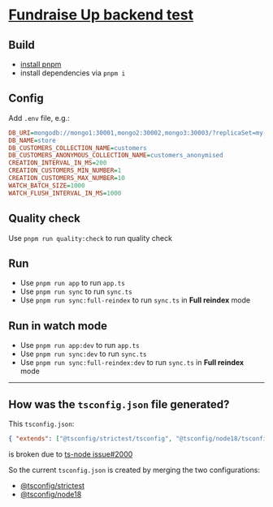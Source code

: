 # [Fundraise Up backend test](https://fundraiseup.notion.site/Backend-test-0e0e0961077e4e74bb6afc42dcf1759a)

## Build

- [install pnpm](https://pnpm.io/installation)
- install dependencies via `pnpm i`

## Config

Add `.env` file, e.g.:

```ini
DB_URI=mongodb://mongo1:30001,mongo2:30002,mongo3:30003/?replicaSet=my-replica-set
DB_NAME=store
DB_CUSTOMERS_COLLECTION_NAME=customers
DB_CUSTOMERS_ANONYMOUS_COLLECTION_NAME=customers_anonymised
CREATION_INTERVAL_IN_MS=200
CREATION_CUSTOMERS_MIN_NUMBER=1
CREATION_CUSTOMERS_MAX_NUMBER=10
WATCH_BATCH_SIZE=1000
WATCH_FLUSH_INTERVAL_IN_MS=1000

```

## Quality check

Use `pnpm run quality:check` to run quality check

## Run

- Use `pnpm run app` to run `app.ts`
- Use `pnpm run sync` to run `sync.ts`
- Use `pnpm run sync:full-reindex` to run `sync.ts` in **Full reindex** mode

## Run in watch mode

- Use `pnpm run app:dev` to run `app.ts`
- Use `pnpm run sync:dev` to run `sync.ts`
- Use `pnpm run sync:full-reindex:dev` to run `sync.ts` in **Full reindex** mode

---

## How was the `tsconfig.json` file generated?

This `tsconfig.json`:

```json
{ "extends": ["@tsconfig/strictest/tsconfig", "@tsconfig/node18/tsconfig"] }
```

is broken due to [ts-node issue#2000](https://github.com/TypeStrong/ts-node/issues/2000)

So the current `tsconfig.json` is created by merging the two configurations:

- [@tsconfig/strictest](https://github.com/tsconfig/bases/blob/main/bases/strictest.json)
- [@tsconfig/node18](https://github.com/tsconfig/bases/blob/main/bases/node18.json)

